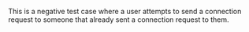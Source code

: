 This is a negative test case where a user attempts to send a connection request
to someone that already sent a connection request to them.
